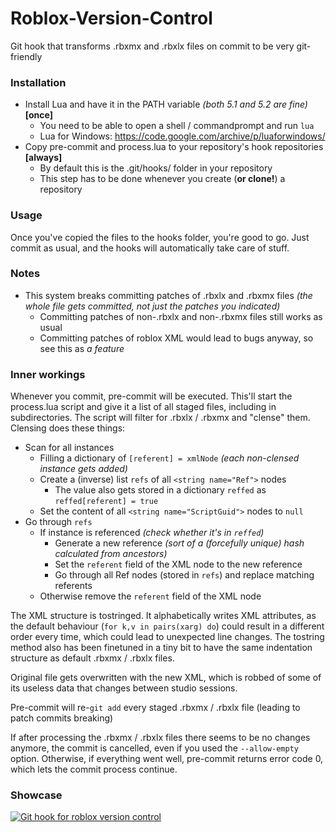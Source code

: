# Roblox-Version-Control
Git hook that transforms .rbxmx and .rbxlx files on commit to be very git-friendly

### Installation
* Install Lua and have it in the PATH variable *(both 5.1 and 5.2 are fine)* **[once]**
	* You need to be able to open a shell / commandprompt and run `lua`
	* Lua for Windows: https://code.google.com/archive/p/luaforwindows/
* Copy pre-commit and process.lua to your repository's hook repositories **[always]**
	* By default this is the .git/hooks/ folder in your repository
	* This step has to be done whenever you create (**or clone!**) a repository

### Usage
Once you've copied the files to the hooks folder, you're good to go. Just commit as usual, and the hooks will automatically take care of stuff.

### Notes
* This system breaks committing patches of .rbxlx and .rbxmx files
*(the whole file gets committed, not just the patches you indicated)*
	* Committing patches of non-.rbxlx and non-.rbxmx files still works as usual
	* Committing patches of roblox XML would lead to bugs anyway, so see this as *a feature*

### Inner workings
Whenever you commit, pre-commit will be executed. This'll start the process.lua script and give it a list of all staged files, including in subdirectories. The script will filter for .rbxlx / .rbxmx and "clense" them. Clensing does these things:
* Scan for all instances
	* Filling a dictionary of `[referent] = xmlNode` *(each non-clensed instance gets added)*
	* Create a (inverse) list `refs` of all `<string name="Ref">` nodes
		* The value also gets stored in a dictionary `reffed` as `reffed[referent] = true`
	* Set the content of all `<string name="ScriptGuid">` nodes to `null`
* Go through `refs`
	* If instance is referenced *(check whether it's in `reffed`)*
		* Generate a new reference *(sort of a (forcefully unique) hash calculated from ancestors)*
		* Set the `referent` field of the XML node to the new reference
		* Go through all Ref nodes (stored in `refs`) and replace matching referents
	* Otherwise remove the `referent` field of the XML node

The XML structure is tostringed. It alphabetically writes XML attributes, as the default behaviour (`for k,v in pairs(xarg) do`) could result in a different order every time, which could lead to unexpected line changes. The tostring method also has been finetuned in a tiny bit to have the same indentation structure as default .rbxmx / .rbxlx files.

Original file gets overwritten with the new XML, which is robbed of some of its useless data that changes between studio sessions.

Pre-commit will re-`git add` every staged .rbxmx / .rbxlx file (leading to patch commits breaking)

If after processing the .rbxmx / .rbxlx files there seems to be no changes anymore, the commit is cancelled, even if you used the `--allow-empty` option. Otherwise, if everything went well, pre-commit returns error code 0, which lets the commit process continue.

### Showcase

[![Git hook for roblox version control](https://img.youtube.com/vi/ykXK5vCz46o/0.jpg)](https://www.youtube.com/watch?v=ykXK5vCz46o "Git hook for roblox version control")
